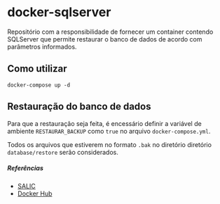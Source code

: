 # docker-sqlserver
Repositório com a responsibilidade de fornecer um container contendo SQLServer que permite restaurar o banco de dados de 
acordo com parâmetros informados.

## Como utilizar
```command
docker-compose up -d
```
## Restauração do banco de dados
Para que a restauração seja feita, é encessário definir a variável de ambiente `RESTAURAR_BACKUP` como `true` no arquivo
`docker-compose.yml`.
 
Todos os arquivos que estiverem no formato `.bak` no diretório diretório `database/restore` serão considerados.

##### Referências
- [SALIC](https://github.com/culturagovbr/docker-salic-mssql/tree/master/schemas)
- [Docker Hub](https://hub.docker.com/_/microsoft-mssql-server)

